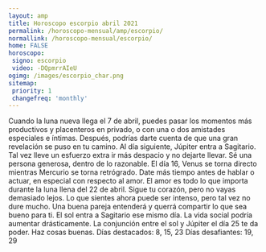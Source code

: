 ```yaml
---
layout: amp
title: Horoscopo escorpio abril 2021 
permalink: /horoscopo-mensual/amp/escorpio/
normallink: /horoscopo-mensual/escorpio/
home: FALSE
horoscopo:
 signo: escorpio
 video: -DQpmrrAIeU
ogimg: /images/escorpio_char.png
sitemap:
 priority: 1
 changefreq: 'monthly'
---
```



Cuando la luna nueva llega el 7 de abril, puedes pasar los momentos más productivos y placenteros en privado, o con una o dos amistades especiales e íntimas. Después, podrías darte cuenta de que una gran revelación se puso en tu camino. Al día siguiente, Júpiter entra a Sagitario. Tal vez lleve un esfuerzo extra ir más despacio y no dejarte llevar. Sé una persona generosa, dentro de lo razonable. 
El día 16, Venus se torna directo mientras Mercurio se torna retrógrado. Date más tiempo antes de hablar o actuar, en especial con respecto al amor. 
El amor es todo lo que importa durante la luna llena del 22 de abril. Sigue tu corazón, pero no vayas demasiado lejos. Lo que sientes ahora puede ser intenso, pero tal vez no dure mucho. Una buena pareja entenderá y querrá compartir lo que sea bueno para ti. El sol entra a Sagitario ese mismo día. La vida social podría aumentar drásticamente. 
La conjunción entre el sol y Júpiter el día 25 te da poder. Haz cosas buenas. 
Días destacados: 8, 15, 23
Días desafiantes: 19, 29